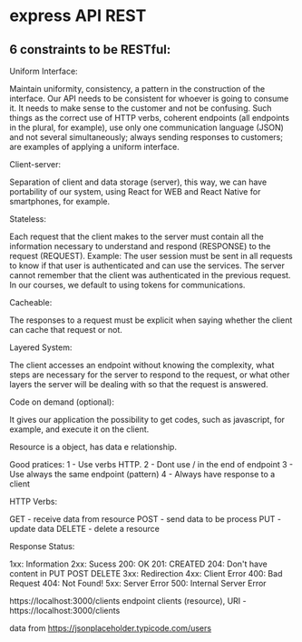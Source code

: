 # express API REST

## 6 constraints to be RESTful:

Uniform Interface: 

Maintain uniformity, consistency, a pattern in the construction of the interface. Our API needs to be consistent for whoever is going to consume it. It needs to make sense to the customer and not be confusing. Such things as the correct use of HTTP verbs, coherent endpoints (all endpoints in the plural, for example), use only one communication language (JSON) and not several simultaneously; always sending responses to customers; are examples of applying a uniform interface.

Client-server: 

Separation of client and data storage (server), this way, we can have portability of our system, using React for WEB and React Native for smartphones, for example.

Stateless: 

Each request that the client makes to the server must contain all the information necessary to understand and respond (RESPONSE) to the request (REQUEST). Example: The user session must be sent in all requests to know if that user is authenticated and can use the services. The server cannot remember that the client was authenticated in the previous request. In our courses, we default to using tokens for communications.

Cacheable: 

The responses to a request must be explicit when saying whether the client can cache that request or not.

Layered System: 

The client accesses an endpoint without knowing the complexity, what steps are necessary for the server to respond to the request, or what other layers the server will be dealing with so that the request is answered.

Code on demand (optional): 

It gives our application the possibility to get codes, such as javascript, for example, and execute it on the client.

Resource is a object, has data e relationship.

Good pratices:
1 - Use verbs HTTP.
2 - Dont use / in the end of endpoint
3 - Use always the same endpoint (pattern)
4 - Always have response to a client

HTTP Verbs: 


GET - receive data from resource 
POST - send data to be process
PUT - update data
DELETE - delete a resource

Response Status:

1xx: Information
2xx: Sucess
     200: OK
     201: CREATED
     204: Don't have content in PUT POST DELETE
3xx: Redirection
4xx: Client Error
     400: Bad Request
     404: Not Found!
5xx: Server Error 500: Internal Server Error

https://localhost:3000/clients  endpoint clients (resource), URI - https://localhost:3000/clients

data from https://jsonplaceholder.typicode.com/users
